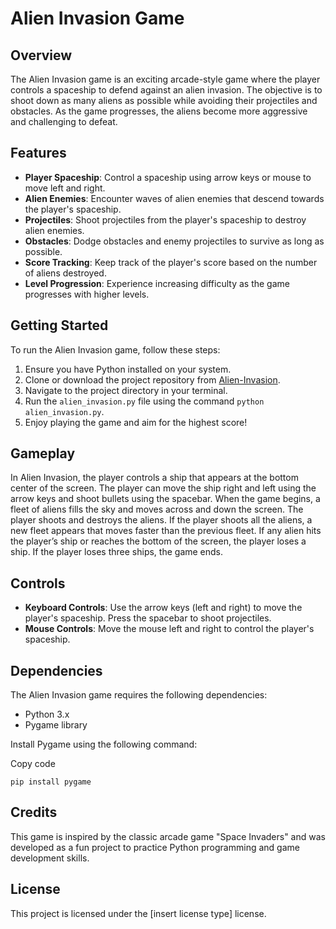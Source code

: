 
# Alien Invasion Game

## Overview

The Alien Invasion game is an exciting arcade-style game where the player controls a spaceship to defend against an alien invasion. The objective is to shoot down as many aliens as possible while avoiding their projectiles and obstacles. As the game progresses, the aliens become more aggressive and challenging to defeat.

## Features

-   **Player Spaceship**: Control a spaceship using arrow keys or mouse to move left and right.
-   **Alien Enemies**: Encounter waves of alien enemies that descend towards the player's spaceship.
-   **Projectiles**: Shoot projectiles from the player's spaceship to destroy alien enemies.
-   **Obstacles**: Dodge obstacles and enemy projectiles to survive as long as possible.
-   **Score Tracking**: Keep track of the player's score based on the number of aliens destroyed.
-   **Level Progression**: Experience increasing difficulty as the game progresses with higher levels.

## Getting Started

To run the Alien Invasion game, follow these steps:

1.  Ensure you have Python installed on your system.
2.  Clone or download the project repository from [Alien-Invasion](git@github.com:WambuaJoe/Alien-Invasion.git).
3.  Navigate to the project directory in your terminal.
4.  Run the `alien_invasion.py` file using the command `python alien_invasion.py`.
5.  Enjoy playing the game and aim for the highest score!

## Gameplay
In Alien Invasion, the player controls a ship that appears at
the bottom center of the screen. The player can move the ship
right and left using the arrow keys and shoot bullets using the
spacebar. When the game begins, a fleet of aliens fills the sky
and moves across and down the screen. The player shoots and
destroys the aliens. If the player shoots all the aliens, a new fleet
appears that moves faster than the previous fleet. If any alien hits
the player’s ship or reaches the bottom of the screen, the player
loses a ship. If the player loses three ships, the game ends.

## Controls

-   **Keyboard Controls**: Use the arrow keys (left and right) to move the player's spaceship. Press the spacebar to shoot projectiles.
-   **Mouse Controls**: Move the mouse left and right to control the player's spaceship.

## Dependencies

The Alien Invasion game requires the following dependencies:

-   Python 3.x
-   Pygame library

Install Pygame using the following command:

Copy code

`pip install pygame`

## Credits

This game is inspired by the classic arcade game "Space Invaders" and was developed as a fun project to practice Python programming and game development skills.

## License

This project is licensed under the [insert license type] license.